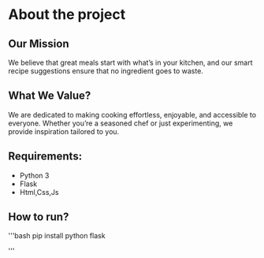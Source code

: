 # About the project

## Our Mission
We believe that great meals start with what’s in your kitchen, and our smart recipe suggestions ensure that no ingredient goes to waste.

## What We Value?
We are dedicated to making cooking effortless, enjoyable, and accessible to everyone. Whether you’re a seasoned chef or just experimenting, we provide inspiration tailored to you.

## Requirements:
* Python 3
* Flask
* Html,Css,Js

## How to run?

'''bash
pip install python flask

'''



